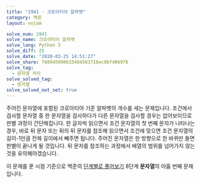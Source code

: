 ```yaml
---
title: "2941 - 크로아티아 알파벳"
category: 백준
layout: nojam

solve_num: 2941
solve_name: 크로아티아 알파벳
solve_lang: Python 3
solve_diff: 25
solve_date: "2020-03-25 14:51:27"
solve_share: 788945098633484583716ec9bf406976
solve_tag:
  - 문자열 처리
solve_solved_tag:
  - 문자열
solve_solved_not_set: true
---
```


주어진 문자열에 포함된 크로아티아 기준 알파벳의 개수를 세는 문제입니다. 조건에서 검사할 문자열 중 한 문자열을 검사하다가 다른 문자열을 검사할 경우는 없어보이므로 판별 과정이 간단해집니다. 한 글자씩 읽으면서 조건 문자열의 첫 번째 문자가 나타나는 경우, 바로 뒤 문자 또는 뒤의 뒤 문자를 참조해 읽으면서 조건에 맞으면 조건 문자열의 길이-1만큼 전체 길이에서 빼주면 됩니다. 주어진 문자열은 한 방향으로 한 바퀴만 돌면 판별이 끝나게 될 것입니다. 뒤 문자를 참조하는 과정에서 배열의 범위를 넘어가지 않는 것을 유의해야겠습니다.

이 문제를 푼 시점 기준으로 백준의 [단계별로 풀어보기](http://noj.am/p/s) 8단계 **문자열**의 아홉 번째 문제입니다.
